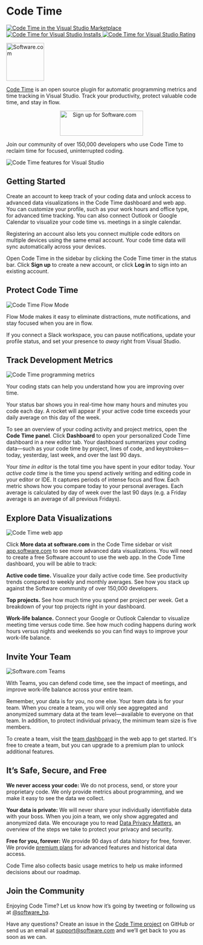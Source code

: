 # Code Time

<p>
  <a href="https://marketplace.visualstudio.com/items?itemName=softwaredotcom.Software">
    <img alt="Code Time in the Visual Studio Marketplace" src="https://img.shields.io/visual-studio-marketplace/v/softwaredotcom.Software?style=flat-square&color=00b4ee&label=marketplace">
  </a>
  <a href="https://marketplace.visualstudio.com/items?itemName=softwaredotcom.Software">
    <img alt="Code Time for Visual Studio Installs" src="https://img.shields.io/visual-studio-marketplace/i/softwaredotcom.Software?style=flat-square&color=00b4ee">
  <a href="https://marketplace.visualstudio.com/items?itemName=softwaredotcom.Software">
    <img alt="Code Time for Visual Studio Rating" src="https://img.shields.io/visual-studio-marketplace/r/softwaredotcom.Software?style=flat-square&color=00b4ee"></a>
  </a>
</p>

<p><a href="https://www.software.com"><img alt="Software.com" src="https://assets.software.com/readme/software-logo-light.png" width="100px"></a></p>

[Code Time](https://www.software.com/code-time) is an open source plugin for automatic programming metrics and time tracking in Visual Studio. Track your productivity, protect valuable code time, and stay in flow.  

<p align="center">
  <a href="https://app.software.com/signup?ref=readme">
    <img width="220px" height="66px" alt="Sign up for Software.com" src="https://assets.software.com/readme/code-time/signup-button.png">
  </a>
</p>

Join our community of over 150,000 developers who use Code Time to reclaim time for focused, uninterrupted coding. 

![Code Time features for Visual Studio](https://assets.software.com/readme/code-time/visualstudio/features-2.5.0.png)

## Getting Started

Create an account to keep track of your coding data and unlock access to advanced data visualizations in the Code Time dashboard and web app. You can customize your profile, such as your work hours and office type, for advanced time tracking. You can also connect Outlook or Google Calendar to visualize your code time vs. meetings in a single calendar.

Registering an account also lets you connect multiple code editors on multiple devices using the same email account. Your code time data will sync automatically across your devices.

Open Code Time in the sidebar by clicking the Code Time timer in the status bar. Click **Sign up** to create a new account, or click **Log in** to sign into an existing account. 

## Protect Code Time

![Code Time Flow Mode](https://assets.software.com/readme/code-time/visualstudio/stay-in-flow-2.5.0.png)

Flow Mode makes it easy to eliminate distractions, mute notifications, and stay focused when you are in flow.

If you connect a Slack workspace, you can pause notifications, update your profile status, and set your presence to *away* right from Visual Studio. 

## Track Development Metrics

![Code Time programming metrics](https://assets.software.com/readme/code-time/visualstudio/measure-progress-2.5.0.png)

Your coding stats can help you understand how you are improving over time.

Your status bar shows you in real-time how many hours and minutes you code each day. A rocket will appear if your active code time exceeds your daily average on this day of the week.

To see an overview of your coding activity and project metrics, open the **Code Time panel**. Click **Dashboard** to open your personalized Code Time dashboard in a new editor tab. Your dashboard summarizes your coding data—such as your code time by project, lines of code, and keystrokes—today, yesterday, last week, and over the last 90 days. 

Your *time in editor* is the total time you have spent in your editor today. Your *active code time* is the time you spend actively writing and editing code in your editor or IDE. It captures periods of intense focus and flow. Each metric shows how you compare today to your personal averages. Each average is calculated by day of week over the last 90 days (e.g. a Friday average is an average of all previous Fridays).

## Explore Data Visualizations

![Code Time web app](https://assets.software.com/readme/code-time/vscode/visualize-everything.png)

Click **More data at software.com** in the Code Time sidebar or visit [app.software.com](https://app.software.com) to see more advanced data visualizations. You will need to create a free Software account to use the web app. In the Code Time dashboard, you will be able to track: 

**Active code time.** Visualize your daily active code time. See productivity trends compared to weekly and monthly averages. See how you stack up against the Software community of over 150,000 developers.

**Top projects.** See how much time you spend per project per week. Get a breakdown of your top projects right in your dashboard.

**Work-life balance.** Connect your Google or Outlook Calendar to visualize meeting time versus code time. See how much coding happens during work hours versus nights and weekends so you can find ways to improve your work-life balance.

## Invite Your Team

![Software.com Teams](https://assets.software.com/readme/code-time/vscode/lead-your-team-2.5.3.png)

With Teams, you can defend code time, see the impact of meetings, and improve work-life balance across your entire team.

Remember, your data is for you, no one else. Your team data is for your team. When you create a team, you will only see aggregated and anonymized summary data at the team level—available to everyone on that team. In addition, to protect individual privacy, the minimum team size is five members. 

To create a team, visit the [team dashboard](https://app.software.com/team-dashboard) in the web app to get started. It's free to create a team, but you can upgrade to a premium plan to unlock additional features. 

## It’s Safe, Secure, and Free

**We never access your code:** We do not process, send, or store your proprietary code. We only provide metrics about programming, and we make it easy to see the data we collect.

**Your data is private:** We will never share your individually identifiable data with your boss. When you join a team, we only show aggregated and anonymized data. We encourage you to read [Data Privacy Matters](https://www.software.com/data-privacy), an overview of the steps we take to protect your privacy and security.

**Free for you, forever:** We provide 90 days of data history for free, forever. We provide [premium plans](https://www.software.com/pricing) for advanced features and historical data access.

Code Time also collects basic usage metrics to help us make informed decisions about our roadmap.

## Join the Community

Enjoying Code Time? Let us know how it’s going by tweeting or following us at [@software_hq](https://twitter.com/software_hq).

Have any questions? Create an issue in the [Code Time project](https://github.com/swdotcom/swdc-visualstudio) on GitHub or send us an email at [support@software.com](mailto:support@software.com) and we’ll get back to you as soon as we can.
